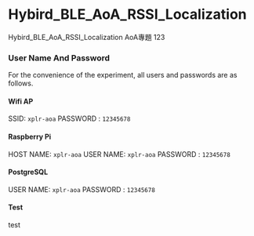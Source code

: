 # Hybird_BLE_AoA_RSSI_Localization

 Hybird_BLE_AoA_RSSI_Localization AoA專題 
 123

### User Name And Password
For the convenience of the experiment, all users and passwords are as follows.
#### Wifi AP
SSID: `xplr-aoa`
PASSWORD : `12345678`
#### Raspberry Pi
HOST NAME: `xplr-aoa`
USER NAME: `xplr-aoa`
PASSWORD : `12345678`
#### PostgreSQL
USER NAME: `xplr-aoa`
PASSWORD : `12345678`
#### Test
test

